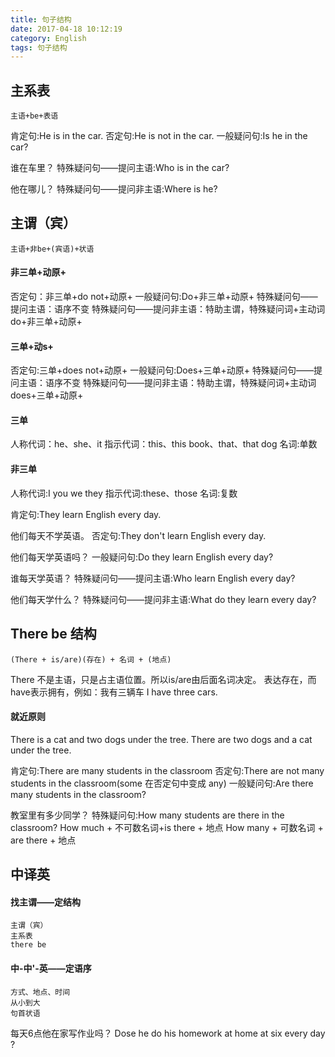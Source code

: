 ```yaml
---
title: 句子结构
date: 2017-04-18 10:12:19
category: English
tags: 句子结构
---
```

主系表
---
	主语+be+表语

肯定句:He is in the car.
否定句:He is not in the car.
一般疑问句:Is he in the car?

谁在车里？
特殊疑问句——提问主语:Who is in the car?

他在哪儿？
特殊疑问句——提问非主语:Where is he?

主谓（宾）
---
	主语+非be+(宾语)+状语

#### 非三单+动原+
否定句：非三单+do not+动原+
一般疑问句:Do+非三单+动原+
特殊疑问句——提问主语：语序不变
特殊疑问句——提问非主语：特助主谓，特殊疑问词+主动词do+非三单+动原+

#### 三单+动s+
否定句:三单+does not+动原+
一般疑问句:Does+三单+动原+
特殊疑问句——提问主语：语序不变
特殊疑问句——提问非主语：特助主谓，特殊疑问词+主动词does+三单+动原+

#### 三单
人称代词：he、she、it
指示代词：this、this book、that、that dog
名词:单数

#### 非三单
人称代词:I you we they
指示代词:these、those
名词:复数


肯定句:They learn English every day.

他们每天不学英语。
否定句:They don't learn English every day.

他们每天学英语吗？
一般疑问句:Do they learn English every day?

谁每天学英语？
特殊疑问句——提问主语:Who learn English every day?

他们每天学什么？
特殊疑问句——提问非主语:What do they learn every day?

There be 结构
---
	(There + is/are)(存在) + 名词 + (地点)
There 不是主语，只是占主语位置。所以is/are由后面名词决定。
表达存在，而have表示拥有，例如：我有三辆车 I have three cars.

#### 就近原则
There is a cat and two dogs under the tree.
There are two dogs and a cat under the tree.

肯定句:There are many students in the classroom
否定句:There are not many students in the classroom(some 在否定句中变成 any)
一般疑问句:Are there many students in the classroom?

教室里有多少同学？
特殊疑问句:How many students are there in the classroom?
How much + 不可数名词+is there + 地点
How many + 可数名词 + are there + 地点

中译英
---
#### 找主谓——定结构
	主谓（宾）
	主系表
	there be
#### 中-中'-英——定语序
	方式、地点、时间
	从小到大
	句首状语

每天6点他在家写作业吗？
Dose he do his homework at home at six every day ?